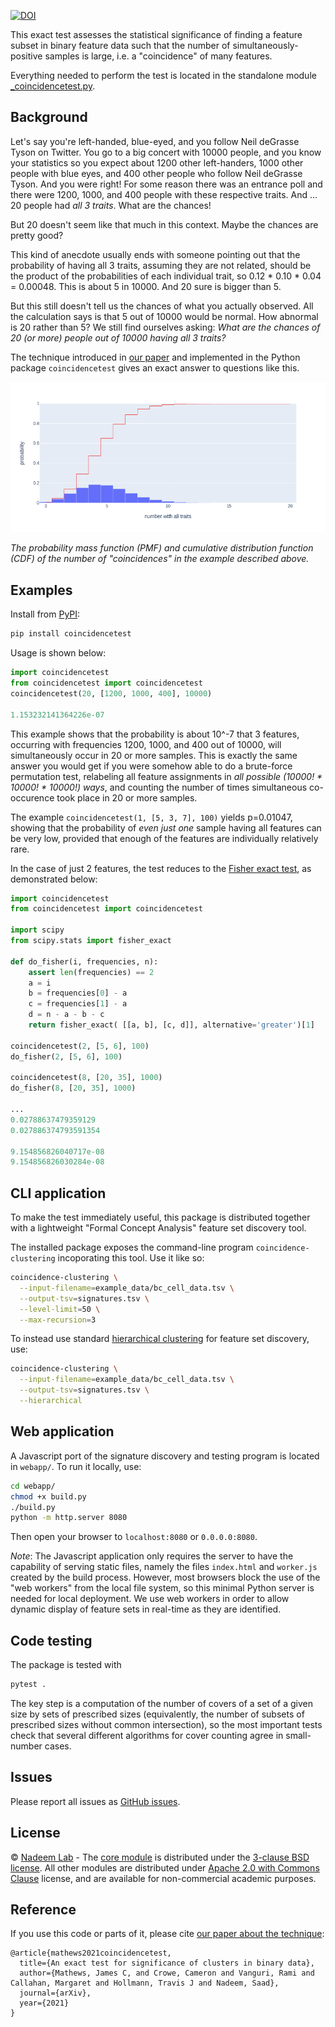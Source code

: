 
[![DOI](https://zenodo.org/badge/403796363.svg)](https://zenodo.org/badge/latestdoi/403796363)


This exact test assesses the statistical significance of finding a feature subset in binary feature data such that the number of simultaneously-positive samples is large, i.e. a "coincidence" of many features.

Everything needed to perform the test is located in the standalone module [_coincidencetest.py](https://github.com/nadeemlab/coincidencetest/blob/main/coincidencetest/_coincidencetest.py).

## Background
Let's say you're left-handed, blue-eyed, and you follow Neil deGrasse Tyson on Twitter. You go to a big concert with 10000 people, and you know your statistics so you expect about 1200 other left-handers, 1000 other people with blue eyes, and 400 other people who follow Neil deGrasse Tyson. And you were right! For some reason there was an entrance poll and there were 1200, 1000, and 400 people with these respective traits. And ... 20 people had *all 3 traits*. What are the chances!

But 20 doesn't seem like that much in this context. Maybe the chances are pretty good?

This kind of anecdote usually ends with someone pointing out that the probability of having all 3 traits, assuming they are not related, should be the product of the probabilities of each individual trait, so 0.12 * 0.10 * 0.04 = 0.00048. This is about 5 in 10000. And 20 sure is bigger than 5.

But this still doesn't tell us the chances of what you actually observed. All the calculation says is that 5 out of 10000 would be normal. How abnormal is 20 rather than 5? We still find ourselves asking: *What are the chances of 20 (or more) people out of 10000 having all 3 traits?*

The technique introduced in [our paper](https://arxiv.org/abs/2109.13876) and implemented in the Python package `coincidencetest` gives an exact answer to questions like this.

![pmf_example.png](pmf_example.png)

*The probability mass function (PMF) and cumulative distribution function (CDF) of the number of "coincidences" in the example described above.*

## Examples
Install from [PyPI](https://pypi.org/project/coincidencetest/):
```bash
pip install coincidencetest
```

Usage is shown below:
```py
import coincidencetest
from coincidencetest import coincidencetest
coincidencetest(20, [1200, 1000, 400], 10000)

1.153232141364226e-07
```
This example shows that the probability is about 10^-7 that 3 features, occurring with frequencies 1200, 1000, and 400 out of 10000, will simultaneously occur in 20 or more samples. This is exactly the same answer you would get if you were somehow able to do a brute-force permutation test, relabeling all feature assignments in *all possible (10000! * 10000! * 10000!) ways*, and counting the number of times simultaneous co-occurence took place in 20 or more samples.

The example `coincidencetest(1, [5, 3, 7], 100)` yields p=0.01047, showing that the probability of *even just one* sample having all features can be very low, provided that enough of the features are individually relatively rare.

In the case of just 2 features, the test reduces to the [Fisher exact test](https://en.wikipedia.org/wiki/Fisher%27s_exact_test), as demonstrated below:
```py
import coincidencetest
from coincidencetest import coincidencetest

import scipy
from scipy.stats import fisher_exact

def do_fisher(i, frequencies, n):
    assert len(frequencies) == 2
    a = i
    b = frequencies[0] - a
    c = frequencies[1] - a
    d = n - a - b - c
    return fisher_exact( [[a, b], [c, d]], alternative='greater')[1]

coincidencetest(2, [5, 6], 100)
do_fisher(2, [5, 6], 100)

coincidencetest(8, [20, 35], 1000)
do_fisher(8, [20, 35], 1000)

...
0.02788637479359129
0.027886374793591354

9.154856826040717e-08
9.154856826030284e-08
```

## CLI application
To make the test immediately useful, this package is distributed together with a lightweight "Formal Concept Analysis" feature set discovery tool.

The installed package exposes the command-line program `coincidence-clustering` incoporating this tool. Use it like so:
```bash
coincidence-clustering \
  --input-filename=example_data/bc_cell_data.tsv \
  --output-tsv=signatures.tsv \
  --level-limit=50 \
  --max-recursion=3
```

To instead use standard [hierarchical clustering](https://docs.scipy.org/doc/scipy/reference/generated/scipy.cluster.hierarchy.linkage.html) for feature set discovery, use:
```bash
coincidence-clustering \
  --input-filename=example_data/bc_cell_data.tsv \
  --output-tsv=signatures.tsv \
  --hierarchical
```

## Web application
A Javascript port of the signature discovery and testing program is located in `webapp/`. To run it locally, use:
```bash
cd webapp/
chmod +x build.py
./build.py
python -m http.server 8080
```

Then open your browser to `localhost:8080` or `0.0.0.0:8080`.

*Note*: The Javascript application only requires the server to have the capability of serving static files, namely the files `index.html` and `worker.js` created by the build process. However, most browsers block the use of the "web workers" from the local file system, so this minimal Python server is needed for local deployment. We use web workers in order to allow dynamic display of feature sets in real-time as they are identified.

## Code testing
The package is tested with
```bash
pytest .
```

The key step is a computation of the number of covers of a set of a given size by sets of prescribed sizes (equivalently, the number of subsets of prescribed sizes without common intersection), so the most important tests check that several different algorithms for cover counting agree in small-number cases.

## Issues
Please report all issues as [GitHub issues](https://github.com/nadeemlab/coincidencetest/issues).

## License
© [Nadeem Lab](https://nadeemlab.org/) - The [core module](https://github.com/nadeemlab/coincidencetest/blob/main/coincidencetest/_coincidencetest.py) is distributed under the [3-clause BSD license](https://opensource.org/licenses/BSD-3-Clause). All other modules are distributed under [Apache 2.0 with Commons Clause](https://commonsclause.com) license, and are available for non-commercial academic purposes.

## Reference
If you use this code or parts of it, please cite [our paper about the technique](https://arxiv.org/abs/2109.13876):
```
@article{mathews2021coincidencetest,
  title={An exact test for significance of clusters in binary data},
  author={Mathews, James C, and Crowe, Cameron and Vanguri, Rami and Callahan, Margaret and Hollmann, Travis J and Nadeem, Saad},
  journal={arXiv},
  year={2021}
}
```
